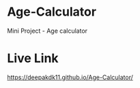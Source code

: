 # Age-Calculator
Mini Project - Age calculator

# Live Link
https://deepakdk11.github.io/Age-Calculator/

